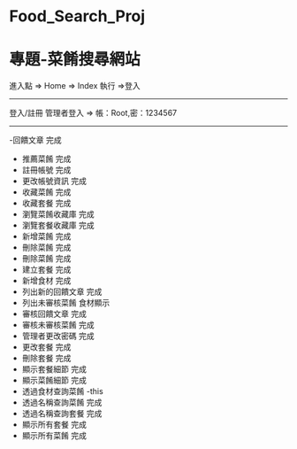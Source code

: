 # Food_Search_Proj
# 專題-菜餚搜尋網站
進入點 => Home => Index 執行 =>登入

----

登入/註冊
管理者登入 => 帳：Root,密：1234567

----

-回饋文章
完成
- 推薦菜餚
完成
- 註冊帳號
完成
- 更改帳號資訊
完成
- 收藏菜餚
完成
- 收藏套餐
完成
- 瀏覽菜餚收藏庫
完成
- 瀏覽套餐收藏庫
完成
- 新增菜餚
完成
- 刪除菜餚
完成
- 刪除菜餚
完成
- 建立套餐
完成
- 新增食材
完成
- 列出新的回饋文章
完成
- 列出未審核菜餚
食材顯示
- 審核回饋文章
完成
- 審核未審核菜餚
完成
- 管理者更改密碼
完成
- 更改套餐
完成
- 刪除套餐
完成
- 顯示套餐細節
完成
- 顯示菜餚細節
完成
- 透過食材查詢菜餚
-this
- 透過名稱查詢菜餚
完成
- 透過名稱查詢套餐
完成
- 顯示所有套餐
完成
- 顯示所有菜餚
完成

